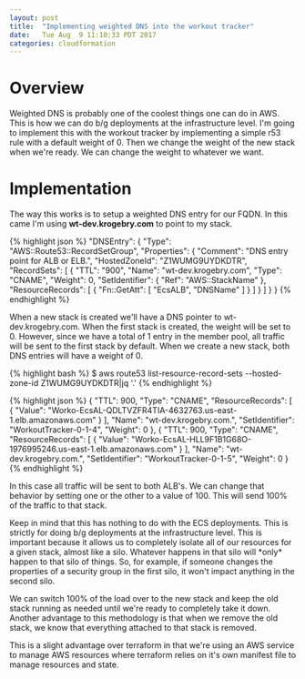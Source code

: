 ```yaml
---
layout: post
title:  "Implementing weighted DNS into the workout tracker"
date:   Tue Aug  9 11:10:33 PDT 2017
categories: cloudformation
---
```


<h1>Overview</h1>

<p>
Weighted DNS is probably one of the coolest things one can do in AWS.  This is how we can do b/g deployments at the infrastructure level.
I'm going to implement this with the workout tracker by implementing a simple r53 rule with a default weight of 0.  Then we change
the weight of the new stack when we're ready.  We can change the weight to whatever we want.
</p>

<h1>Implementation</h1>

<p>
The way this works is to setup a weighted DNS entry for our FQDN.  In this came I'm using <b>wt-dev.krogebry.com</b> to point to my stack.
</p>

{% highlight json %}
    "DNSEntry": {
      "Type": "AWS::Route53::RecordSetGroup",
      "Properties": {
        "Comment": "DNS entry point for ALB or ELB.",
        "HostedZoneId": "Z1WUMG9UYDKDTR",
        "RecordSets": [
          {
            "TTL": "900",
            "Name": "wt-dev.krogebry.com",
            "Type": "CNAME",
            "Weight": 0,
            "SetIdentifier": {
              "Ref": "AWS::StackName"
            },
            "ResourceRecords": [
              {
                "Fn::GetAtt": [
                  "EcsALB",
                  "DNSName"
                ]
              }
            ]
          }
        ]
      }
    }
{% endhighlight %}

<p>
When a new stack is created we'll have a DNS pointer to wt-dev.krogebry.com.  When the first stack is created, the weight will be set to 0.
However, since we have a total of 1 entry in the member pool, all traffic will be sent to the first stack by default.  When we create a new
stack, both DNS entries will have a weight of 0.
</p>

{% highlight bash %}
$ aws route53 list-resource-record-sets --hosted-zone-id Z1WUMG9UYDKDTR|jq '.'
{% endhighlight %}

{% highlight json %}
    {
      "TTL": 900,
      "Type": "CNAME",
      "ResourceRecords": [
        {
          "Value": "Worko-EcsAL-QDLTVZFR4TIA-4632763.us-east-1.elb.amazonaws.com"
        }
      ],
      "Name": "wt-dev.krogebry.com.",
      "SetIdentifier": "WorkoutTracker-0-1-4",
      "Weight": 0
    },
    {
      "TTL": 900,
      "Type": "CNAME",
      "ResourceRecords": [
        {
          "Value": "Worko-EcsAL-HLL9F1B1G68O-1976995246.us-east-1.elb.amazonaws.com"
        }
      ],
      "Name": "wt-dev.krogebry.com.",
      "SetIdentifier": "WorkoutTracker-0-1-5",
      "Weight": 0
    }
{% endhighlight %}

<p>
In this case all traffic will be sent to both ALB's.  We can change that behavior by setting one or the other to a value of 100.  This will
send 100% of the traffic to that stack.
</p>

<p>
Keep in mind that this has nothing to do with the ECS deployments.  This is strictly for doing b/g deployments at the infrastructure level.
This is important because it allows us to completely isolate all of our resources for a given stack, almost like a silo.
Whatever happens in that silo will *only* happen to that silo of things.  So, for example, if someone changes the properties of a security
group in the first silo, it won't impact anything in the second silo.
</p>

<p>
We can switch 100% of the load over to the new stack and keep the old stack running as needed until we're ready to completely take it down.
Another advantage to this methodology is that when we remove the old stack, we know that everything attached to that stack is removed.
</p>

<p>
This is a slight advantage over terraform in that we're using an AWS service to manage AWS resources where terraform relies on it's own
manifest file to manage resources and state.
</p>

